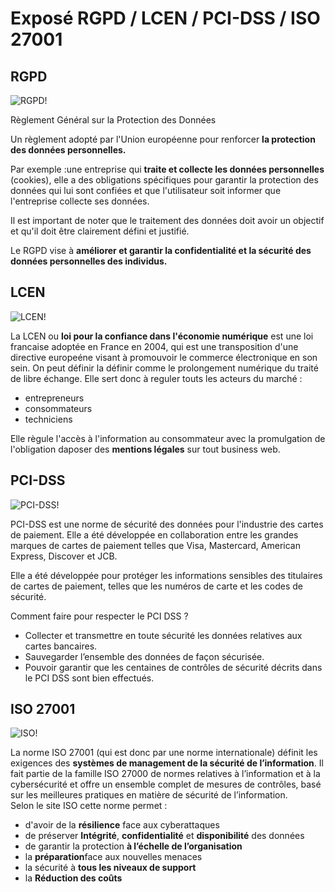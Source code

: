 # Exposé RGPD / LCEN / PCI-DSS / ISO 27001

## RGPD
![RGPD!](https://coockpit.com/consulting/wp-content/uploads/2018/12/rgpd-1.png "RGPD")

Règlement Général sur la Protection des Données 

Un règlement adopté par l'Union européenne pour renforcer **la protection des données personnelles.** 

Par exemple :une entreprise qui **traite et collecte les données personnelles** (cookies), 
elle a des obligations spécifiques pour garantir la protection des données qui lui sont confiées et que l'utilisateur soit informer que l'entreprise collecte ses données. 

Il est important de noter que le traitement des données doit avoir un objectif et qu'il doit être clairement défini et justifié. 

Le RGPD vise à **améliorer et garantir la confidentialité et la sécurité des données personnelles des individus.** 



## LCEN

![LCEN!](https://www.limerick.ie/sites/default/files/styles/hero_image/public/media/images/2021-02/lcen-810x456.jpg?itok=Uxi_01UD "LCEN")

La LCEN ou **loi pour la confiance dans l'économie numérique** est une loi francaise adoptée en France en 2004, qui est une transposition d'une directive europeéne visant à promouvoir le commerce électronique en son sein. On peut définir la définir comme le prolongement numérique du traité de libre échange.
Elle sert donc à reguler touts les acteurs du marché :

- entrepreneurs
- consommateurs
- techniciens

Elle règule l'accès à l'information au consommateur avec la promulgation de l'obligation daposer des **mentions légales** sur tout business web.


## PCI-DSS

![PCI-DSS!](https://www.protectimus.com/blog/wp-content/uploads/2015/10/pci-dss-logo-1.jpg "PCI-DSS")

PCI-DSS est une norme de sécurité des données pour l'industrie des cartes de paiement. 
Elle a été développée en collaboration entre les grandes marques de cartes de paiement telles que Visa, Mastercard, American Express, Discover et JCB. 

Elle a été développée pour protéger les informations sensibles des titulaires de cartes de paiement, telles que les numéros de carte et les codes de sécurité. 

Comment faire pour respecter le PCI DSS ? 

- Collecter et transmettre en toute sécurité les données relatives aux cartes bancaires.
- Sauvegarder l’ensemble des données de façon sécurisée.
- Pouvoir garantir que les centaines de contrôles de sécurité décrits dans le PCI DSS sont bien effectués.



## ISO 27001


![ISO!]([https://coockpit.com/consulting/wp-content/uploads/2018/12/rgpd-1.png](https://www.eurgpd.ovh/wp-content/uploads/2019/05/iso27001-rgpd.jpg) "ISO")

La norme ISO 27001 (qui est donc par une norme internationale) définit les exigences des **systèmes de management de la sécurité de l’information**. 
Il fait partie de la famille ISO 27000 de normes relatives à l’information et à la cybersécurité et offre un ensemble complet de mesures de contrôles, 
basé sur les meilleures pratiques en matière de sécurité de l’information. <br/> Selon le site ISO cette norme permet :

- d'avoir de la **résilience** face aux cyberattaques
- de préserver **Intégrité**, **confidentialité** et **disponibilité** des données
- de garantir la protection **à l’échelle de l’organisation**
- la **préparation**face aux nouvelles menaces
- la sécurité à **tous les niveaux de support**
- la **Réduction des coûts**
